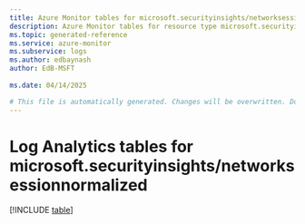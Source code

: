 ```yaml
---
title: Azure Monitor tables for microsoft.securityinsights/networksessionnormalized
description: Azure Monitor tables for resource type microsoft.securityinsights/networksessionnormalized
ms.topic: generated-reference
ms.service: azure-monitor
ms.subservice: logs
ms.author: edbaynash
author: EdB-MSFT
   
ms.date: 04/14/2025

# This file is automatically generated. Changes will be overwritten. Do not change this file directly.
---
```


# Log Analytics tables for microsoft.securityinsights/networksessionnormalized  

[!INCLUDE [table](~/reusable-content/ce-skilling/azure/includes/azure-monitor/reference/tables/microsoft-securityinsights_networksessionnormalized-include.md)]

